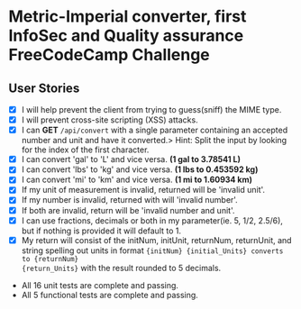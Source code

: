 # Metric-Imperial converter, first InfoSec and Quality assurance FreeCodeCamp Challenge 

## User Stories

* [x] I will help prevent the client from trying to guess(sniff) the MIME type. 
* [x] I will prevent cross-site scripting (XSS) attacks.
* [x] I can <b>GET</b> <code>/api/convert</code> with a single parameter containing an accepted number and unit and have it converted.>
Hint: Split the input by looking for the index of the first character.
* [x] I can convert 'gal' to 'L' and vice versa. <b>(1 gal to 3.78541 L)</b>
* [x] I can convert 'lbs' to 'kg' and vice versa. <b>(1 lbs to 0.453592 kg)</b>
* [x] I can convert 'mi' to 'km' and vice versa. <b>(1 mi to 1.60934 km)</b>
* [x] If my unit of measurement is invalid, returned will be 'invalid unit'.
* [x] If my number is invalid, returned with will 'invalid number'.
* [x] If both are invalid, return will be 'invalid number and unit'.
* [x] I can use fractions, decimals or both in my parameter(ie. 5, 1/2, 2.5/6), but if nothing is provided it will default to 1.
* [x] My return will consist of the initNum, initUnit, returnNum, returnUnit, and string spelling out units in format <code>{initNum} {initial_Units} converts to {returnNum} {return_Units}</code> with the result rounded to 5 decimals.
* All 16 unit tests are complete and passing.
* All 5 functional tests are complete and passing.